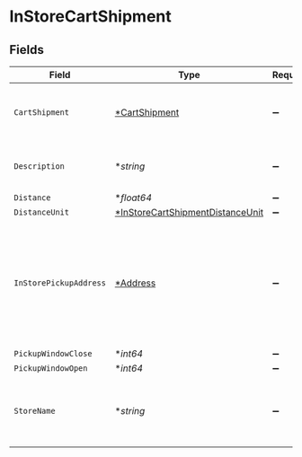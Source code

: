# InStoreCartShipment


## Fields

| Field                                                                                      | Type                                                                                       | Required                                                                                   | Description                                                                                | Example                                                                                    |
| ------------------------------------------------------------------------------------------ | ------------------------------------------------------------------------------------------ | ------------------------------------------------------------------------------------------ | ------------------------------------------------------------------------------------------ | ------------------------------------------------------------------------------------------ |
| `CartShipment`                                                                             | [*CartShipment](../../models/shared/cartshipment.md)                                       | :heavy_minus_sign:                                                                         | A cart that is being prepared for shipment                                                 |                                                                                            |
| `Description`                                                                              | **string*                                                                                  | :heavy_minus_sign:                                                                         | Shipment option description.                                                               | Pick up in-store at 123 Main St.                                                           |
| `Distance`                                                                                 | **float64*                                                                                 | :heavy_minus_sign:                                                                         | N/A                                                                                        | 3                                                                                          |
| `DistanceUnit`                                                                             | [*InStoreCartShipmentDistanceUnit](../../models/shared/instorecartshipmentdistanceunit.md) | :heavy_minus_sign:                                                                         | N/A                                                                                        | mile                                                                                       |
| `InStorePickupAddress`                                                                     | [*Address](../../models/shared/address.md)                                                 | :heavy_minus_sign:                                                                         | The Address object is used for billing, shipping, and physical store address use cases.    |                                                                                            |
| `PickupWindowClose`                                                                        | **int64*                                                                                   | :heavy_minus_sign:                                                                         | N/A                                                                                        |                                                                                            |
| `PickupWindowOpen`                                                                         | **int64*                                                                                   | :heavy_minus_sign:                                                                         | N/A                                                                                        |                                                                                            |
| `StoreName`                                                                                | **string*                                                                                  | :heavy_minus_sign:                                                                         | The local store's name where the item can be picked up.                                    | Bolt Collective                                                                            |